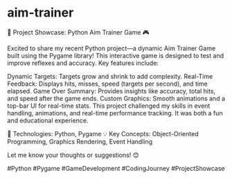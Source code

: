 # aim-trainer

🎯 Project Showcase: Python Aim Trainer Game 🎮

Excited to share my recent Python project—a dynamic Aim Trainer Game built using the Pygame library! This interactive game is designed to test and improve reflexes and accuracy. Key features include:

Dynamic Targets: Targets grow and shrink to add complexity.
Real-Time Feedback: Displays hits, misses, speed (targets per second), and time elapsed.
Game Over Summary: Provides insights like accuracy, total hits, and speed after the game ends.
Custom Graphics: Smooth animations and a top-bar UI for real-time stats.
This project challenged my skills in event handling, animations, and real-time performance tracking. It was both a fun and educational experience.

📌 Technologies: Python, Pygame
💡 Key Concepts: Object-Oriented Programming, Graphics Rendering, Event Handling

Let me know your thoughts or suggestions! 😊

#Python #Pygame #GameDevelopment #CodingJourney #ProjectShowcase

